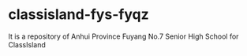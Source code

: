 # classisland-fys-fyqz
It is a repository of Anhui Province Fuyang No.7 Senior High School for ClassIsland
